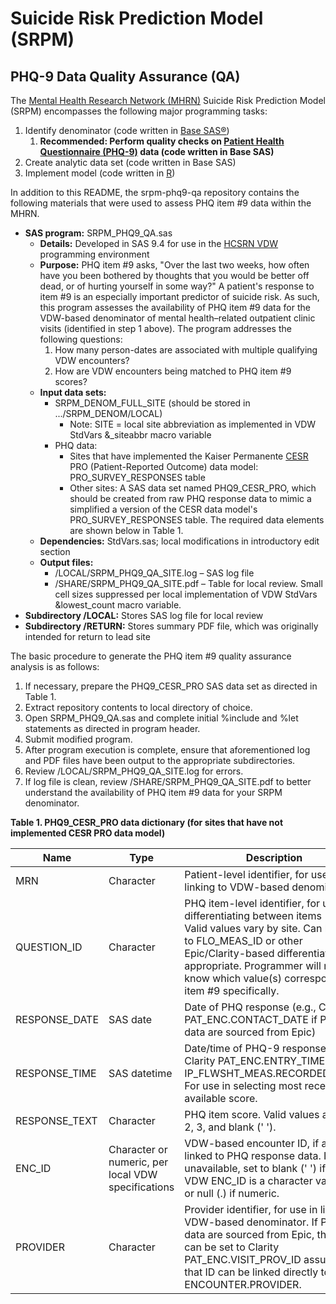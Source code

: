 # Suicide Risk Prediction Model (SRPM)
## PHQ-9 Data Quality Assurance (QA)

The [Mental Health Research Network (MHRN)](http://hcsrn.org/mhrn/en/) Suicide Risk Prediction Model (SRPM) encompasses the following major programming tasks:

1. Identify denominator (code written in [Base SAS®](http://www.sas.com/en_us/software/base-sas.html))
    1. **Recommended: Perform quality checks on [Patient Health Questionnaire (PHQ-9)](https://www.ncbi.nlm.nih.gov/pmc/articles/PMC1495268/) data (code written in Base SAS)**
2. Create analytic data set (code written in Base SAS)
3. Implement model (code written in [R](https://www.r-project.org/))

In addition to this README, the srpm-phq9-qa repository contains the following materials that were used to assess PHQ item #9 data within the MHRN.

* **SAS program:** SRPM_PHQ9_QA.sas
    * **Details:** Developed in SAS 9.4 for use in the [HCSRN VDW](http://www.hcsrn.org/en/Tools%20&%20Materials/VDW/) programming environment
    * **Purpose:** PHQ item #9 asks, "Over the last two weeks, how often have you been bothered by thoughts that you would be better off dead, or of hurting yourself in some way?" A patient's response to item #9 is an especially important predictor of suicide risk. As such, this program assesses the availability of PHQ item #9 data for the VDW-based denominator of mental health–related outpatient clinic visits (identified in step 1 above). The program addresses the following questions:
	    1. How many person-dates are associated with multiple qualifying VDW encounters?
		2. How are VDW encounters being matched to PHQ item #9 scores?
    * **Input data sets:** 
	    * SRPM_DENOM_FULL_SITE (should be stored in .../SRPM_DENOM/LOCAL)
		    * Note: SITE = local site abbreviation as implemented in VDW StdVars &_siteabbr macro variable
		* PHQ data:
		    * Sites that have implemented the Kaiser Permanente [CESR](http://cesr.kp.org/) PRO (Patient-Reported Outcome) data model: PRO_SURVEY_RESPONSES table
		    * Other sites: A SAS data set named PHQ9_CESR_PRO, which should be created from raw PHQ response data to mimic a simplified a version of the CESR data model's PRO_SURVEY_RESPONSES table. The required data elements are shown below in Table 1.
    * **Dependencies:** StdVars.sas; local modifications in introductory edit section
    * **Output files:**
        * /LOCAL/SRPM_PHQ9_QA_SITE.log – SAS log file
        * /SHARE/SRPM_PHQ9_QA_SITE.pdf – Table for local review. Small cell sizes suppressed per local implementation of VDW StdVars &lowest_count macro variable.
* **Subdirectory /LOCAL:** Stores SAS log file for local review
* **Subdirectory /RETURN:** Stores summary PDF file, which was originally intended for return to lead site

The basic procedure to generate the PHQ item #9 quality assurance analysis is as follows:

1. If necessary, prepare the PHQ9_CESR_PRO SAS data set as directed in Table 1.
2. Extract repository contents to local directory of choice.
3. Open SRPM_PHQ9_QA.sas and complete initial %include and %let statements as directed in program header.
4. Submit modified program.
5. After program execution is complete, ensure that aforementioned log and PDF files have been output to the appropriate subdirectories.
6. Review /LOCAL/SRPM_PHQ9_QA_SITE.log for errors.
7. If log file is clean, review /SHARE/SRPM_PHQ9_QA_SITE.pdf to better understand the availability of PHQ item #9 data for your SRPM denominator.

**Table 1. PHQ9_CESR_PRO data dictionary (for sites that have not implemented CESR PRO data model)**

Name | Type | Description
--- | --- | ---
MRN | Character | Patient-level identifier, for use in linking to VDW-based denominator
QUESTION_ID | Character | PHQ item-level identifier, for use in differentiating between items 1–9. Valid values vary by site. Can be set to FLO_MEAS_ID or other Epic/Clarity-based differentiator if appropriate. Programmer will need to know which value(s) correspond to item #9 specifically.
RESPONSE_DATE | SAS date | Date of PHQ response (e.g., Clarity PAT_ENC.CONTACT_DATE if PHQ data are sourced from Epic)
RESPONSE_TIME | SAS datetime | Date/time of PHQ-9 response (e.g., Clarity PAT_ENC.ENTRY_TIME or IP_FLWSHT_MEAS.RECORDED_TIME). For use in selecting most recent available score.
RESPONSE_TEXT | Character | PHQ item score. Valid values are 0, 1, 2, 3, and blank (' ').
ENC_ID | Character or numeric, per local VDW specifications | VDW-based encounter ID, if already linked to PHQ response data. If unavailable, set to blank (' ') if your VDW ENC_ID is a character variable or null (.) if numeric.
PROVIDER | Character | Provider identifier, for use in linking to VDW-based denominator. If PHQ data are sourced from Epic, this field can be set to Clarity PAT_ENC.VISIT_PROV_ID assuming that ID can be linked directly to VDW ENCOUNTER.PROVIDER.
